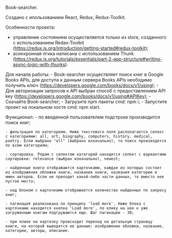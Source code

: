 Book-searcher.

Cоздано с ипользованием React, Redux, Redux-Toolkit.

Особенности проекта:
  - управление состоянием осуществляется только из store, 
    созданного с использованием Redax-Toolkit
    (https://redux.js.org/introduction/getting-started#redux-toolkit);
  - асинхронная лгика написана с использованием Thunk
    (https://redux.js.org/tutorials/essentials/part-2-app-structure#writing-async-logic-with-thunks).

Для начала работы:
    - Book-searcher осуществляет поиск книг в Google Books APIs,
    для доступа к данным сервера Books APIs необхдимо получить ключ
    (https://developers.google.com/books/docs/v1/using);
    - Для авторизации запросов к API выбран способ с предоставлением API key 
        (https://developers.google.com/books/docs/v1/using#APIKey);
    - Скачайте Book-searcher;
    - Загрузите npm пакеты cmd: npm i;
    - Запустите проект на локальном хосте cmd: npm start.

Функционал:
    - по введенной пользователем подстроке производится поиск книг;
    
    - фильтрация по категориям. Ниже текстового поля располагается селект с категориями: all, art, biography, computers, history, medical, poetry. Если выбрано "all" (выбрано изначально), то поиск производится по всем категориям;
    
    - сортировка. Рядом с селектом категорий находится селект с вариантами сортировки: relevance (выбран изначально), newest;
    
    - найденные книги отображаются карточками, каждая из которых состоит из изображения обложки книги, названия книги, названия категории и имен авторов. Если не приходит какой-либо части данных, то вместо нее пустое место;
    
    - над блоком с карточками отображается количество найденных по запросу книг;
    
    - пагинация реализована по принципу 'load more'. Ниже блока с карточками находится кнопка 'Load more', по клику на нее к уже загруженным книгам подгружаются еще. Шаг пагинации - 30;
    
    - при клике на карточку происходит переход на детальную страницу книги, на которой выводятся ее данные: изображение обложки, название, категории, авторы, описание.

